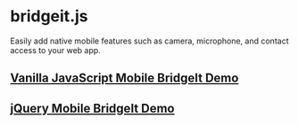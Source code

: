 bridgeit.js
===========

Easily add native mobile features such as camera, microphone, and contact access to your web app.

## [Vanilla JavaScript Mobile BridgeIt Demo](http://bridgeit.github.io/demo/ "Easily add native mobile features to your web app...")

## [jQuery Mobile BridgeIt Demo](http://bridgeit.github.io/demo-jqm/ "Easily add native mobile features to your web app...")
